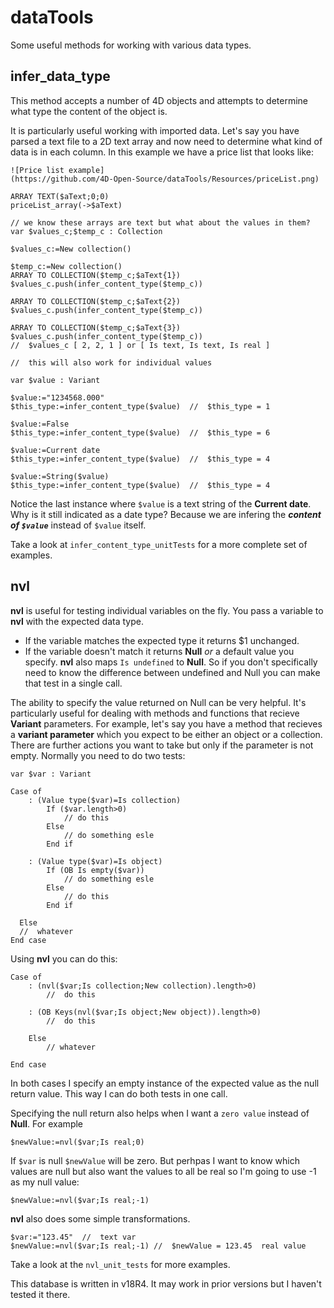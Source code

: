 # dataTools
 Some useful methods for working with various data types.
 
## infer_data_type
This method accepts a number of 4D objects and attempts to determine what type the content of the object is. 

It is particularly useful working with imported data. Let's say you have parsed a text file to a 2D text array and now need to determine what kind of 
	data is in each column. In this example we have a price list that looks like: 
	
	![Price list example]
	(https://github.com/4D-Open-Source/dataTools/Resources/priceList.png)
```
ARRAY TEXT($aText;0;0)
priceList_array(->$aText)

// we know these arrays are text but what about the values in them?
var $values_c;$temp_c : Collection

$values_c:=New collection()

$temp_c:=New collection()
ARRAY TO COLLECTION($temp_c;$aText{1})
$values_c.push(infer_content_type($temp_c))

ARRAY TO COLLECTION($temp_c;$aText{2})
$values_c.push(infer_content_type($temp_c))

ARRAY TO COLLECTION($temp_c;$aText{3})
$values_c.push(infer_content_type($temp_c))
//  $values_c [ 2, 2, 1 ] or [ Is text, Is text, Is real ]

//  this will also work for individual values

var $value : Variant

$value:="1234568.000"
$this_type:=infer_content_type($value)  //  $this_type = 1

$value:=False
$this_type:=infer_content_type($value)  //  $this_type = 6

$value:=Current date
$this_type:=infer_content_type($value)  //  $this_type = 4

$value:=String($value)
$this_type:=infer_content_type($value)  //  $this_type = 4
```
Notice the last instance where `$value` is a text string of the **Current date**. Why is it still indicated as a date type? Because we are infering the **_content of `$value`_** instead of `$value` itself. 

Take a look at `infer_content_type_unitTests` for a more complete set of examples. 

## nvl
**nvl** is useful for testing individual variables on the fly. 
You pass a variable to **nvl** with the expected data type. 
- If the variable matches the expected type it returns $1 unchanged. 
- If the variable doesn't match it returns **Null** _or_ a default value you specify.
**nvl** also maps `Is undefined` to **Null**. So if you don't specifically need to know the difference between undefined and Null you can make that test in a single call. 

The ability to specify the value returned on Null can be very helpful. It's particularly useful for dealing with methods and functions that recieve **Variant** parameters. For example, let's say you have a method that recieves a **variant parameter** which you expect to be either an object or a collection. There are further actions you want to take but only if the parameter is not empty. Normally you need to do two tests: 
```
var $var : Variant

Case of 
	: (Value type($var)=Is collection)
		If ($var.length>0)
			// do this
		Else 
			// do something esle
		End if 
		
	: (Value type($var)=Is object)
		If (OB Is empty($var))
			// do something esle
		Else 
			// do this
		End if 
		
  Else
  //  whatever
End case 
```
Using **nvl** you can do this: 
```
Case of 
	: (nvl($var;Is collection;New collection).length>0)
		//  do this
		
	: (OB Keys(nvl($var;Is object;New object)).length>0)
		//  do this
		
	Else 
		// whatever
		
End case 
```
In both cases I specify an empty instance of the expected value as the null return value. This way I can do both tests in one call. 

Specifying the null return also helps when I want a `zero value` instead of **Null**. For example
```
$newValue:=nvl($var;Is real;0)
```
If `$var` is null `$newValue` will be zero. But perhpas I want to know which values are null but also want the values to all be real so I'm going to use -1 as my null value: 
```
$newValue:=nvl($var;Is real;-1)
```

**nvl** also does some simple transformations. 
```
$var:="123.45"  //  text var
$newValue:=nvl($var;Is real;-1) //  $newValue = 123.45  real value
```

Take a look at the `nvl_unit_tests` for more examples. 

This database is written in v18R4. It may work in prior versions but I haven't tested it there. 
